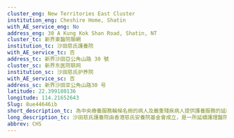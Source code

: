 ```yaml
---
cluster_eng: New Territories East Cluster
institution_eng: Cheshire Home, Shatin
with_AE_service_eng: No
address_eng: 30 A Kung Kok Shan Road, Shatin, NT
cluster_tc: 新界東醫院聯網
institution_tc: 沙田慈氏護養院
with_AE_service_tc: 否
address_tc: 新界沙田亞公角山路 30 號
cluster_sc: 新界东医院联网
institution_sc: 沙田慈氏护养院
with_AE_service_sc: 否
address_sc: 新界沙田亚公角山路30 号
latitude: 22.399180136
longitude: 114.21652643
Slug: 8ue44646ib
short_description_tc: 為中央療養服務輪候名冊的病人及嚴重殘疾病人提供護養服務的延續護理醫院。
long_description_tc: 沙田慈氏護養院由香港慈氏安養院基金會成立，是一所延續護理醫院，為需要長期住院的嚴重傷殘人士以及中央輪候冊申請者提供護理服務。護養院以「家」的環境，為病人提供多項相關服務，其鼓勵病人自行管理自己的生活方式和活動。此外，護養院亦為與家人同住的傷殘人士提供紓緩服務；同時為他們提供中途住宿服務和其他支援，有助病人重新融入社區。
abbrev: CHS
---
```

